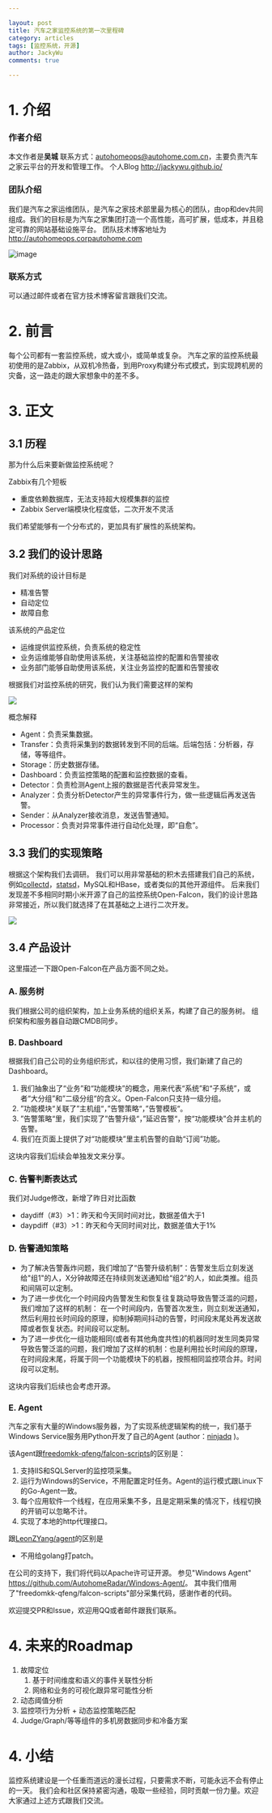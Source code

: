 ```yaml
---

layout: post
title: 汽车之家监控系统的第一次里程碑
category: articles
tags: [监控系统，开源]
author: JackyWu
comments: true

---
```


# 1. 介绍

### 作者介绍

本文作者是**吴城** 联系方式：<autohomeops@autohome.com.cn>，主要负责汽车之家云平台的开发和管理工作。
个人Blog <http://jackywu.github.io/>

### 团队介绍

我们是汽车之家运维团队，是汽车之家技术部里最为核心的团队，由op和dev共同组成。我们的目标是为汽车之家集团打造一个高性能，高可扩展，低成本，并且稳定可靠的网站基础设施平台。
团队技术博客地址为 http://autohomeops.corpautohome.com

![image](/images/cli_200px.png)

### 联系方式

可以通过邮件或者在官方技术博客留言跟我们交流。

# 2. 前言

每个公司都有一套监控系统，或大或小，或简单或复杂。
汽车之家的监控系统最初使用的是Zabbix，从双机冷热备，到用Proxy构建分布式模式，到实现跨机房的灾备，这一路走的跟大家想象中的差不多。

# 3. 正文

## 3.1 历程

那为什么后来要新做监控系统呢？

Zabbix有几个短板

- 重度依赖数据库，无法支持超大规模集群的监控
- Zabbix Server端模块化程度低，二次开发不灵活

我们希望能够有一个分布式的，更加具有扩展性的系统架构。

## 3.2 我们的设计思路

我们对系统的设计目标是

- 精准告警
- 自动定位
- 故障自愈

该系统的产品定位

- 运维提供监控系统，负责系统的稳定性
- 业务运维能够自助使用该系统，关注基础监控的配置和告警接收
- 业务部门能够自助使用该系统，关注业务监控的配置和告警接收

根据我们对监控系统的研究，我们认为我们需要这样的架构

![](/images/monitor/monitor_system_arch_final2.png)


概念解释

- Agent：负责采集数据。
- Transfer：负责将采集到的数据转发到不同的后端。后端包括：分析器，存储，等等组件。
- Storage：历史数据存储。
- Dashboard：负责监控策略的配置和监控数据的查看。
- Detector：负责检测Agent上报的数据是否代表异常发生。
- Analyzer：负责分析Detector产生的异常事件行为，做一些逻辑后再发送告警。
- Sender：从Analyzer接收消息，发送告警通知。
- Processor：负责对异常事件进行自动化处理，即“自愈”。

## 3.3 我们的实现策略

根据这个架构我们去调研。
我们可以用非常基础的积木去搭建我们自己的系统，例如[collectd](https://collectd.org/)，[statsd](https://github.com/etsy/statsd)，MySQL和HBase，或者类似的其他开源组件。
后来我们发现差不多相同时期小米开源了自己的监控系统Open-Falcon，我们的设计思路非常接近，所以我们就选择了在其基础之上进行二次开发。

![](/images/monitor/Autohome_Radar_Monitor_System’s_Logic_Diagram_2.png)

## 3.4 产品设计

这里描述一下跟Open-Falcon在产品方面不同之处。

### A. 服务树

我们根据公司的组织架构，加上业务系统的组织关系，构建了自己的服务树。
组织架构和服务器自动跟CMDB同步。

### B. Dashboard

根据我们自己公司的业务组织形式，和以往的使用习惯，我们新建了自己的Dashboard。

1. 我们抽象出了“业务”和“功能模块”的概念，用来代表“系统”和“子系统”，或者“大分组”和”二级分组“的含义。Open-Falcon只支持一级分组。
1. ”功能模块“关联了”主机组“，”告警策略“，”告警模板“。
1. ”告警策略“里，我们实现了”告警升级“，”延迟告警“，按“功能模块”合并主机的告警。
1. 我们在页面上提供了对“功能模块”里主机告警的自助“订阅”功能。

这块内容我们后续会单独发文来分享。

### C. 告警判断表达式

我们对Judge修改，新增了昨日对比函数

- daydiff（#3）>1：昨天和今天同时间对比，数据差值大于1
- daypdiff（#3）>1：昨天和今天同时间对比，数据差值大于1%

### D. 告警通知策略

- 为了解决告警轰炸问题，我们增加了“告警升级机制”：告警发生后立刻发送给"组1"的人，X分钟故障还在持续则发送通知给“组2”的人，如此类推。组员和间隔可以定制。
- 为了进一步优化一个时间段内告警发生和恢复往复跳动导致告警泛滥的问题，我们增加了这样的机制： 在一个时间段内，告警首次发生，则立刻发送通知，然后利用拉长时间段的原理，抑制掉期间抖动的告警，时间段末尾处再发送故障或者恢复状态。时间段可以定制。
- 为了进一步优化一组功能相同(或者有其他角度共性)的机器同时发生同类异常导致告警泛滥的问题，我们增加了这样的机制：也是利用拉长时间段的原理，在时间段末尾，将属于同一个功能模块下的机器，按照相同监控项合并。时间段可以定制。


这块内容我们后续也会考虑开源。

### E. Agent

汽车之家有大量的Windows服务器，为了实现系统逻辑架构的统一，我们基于Windows Service服务用Python开发了自己的Agent (author：[ninjadq](https://github.com/ninjadq) )。

该Agent跟[freedomkk-qfeng/falcon-scripts](https://github.com/freedomkk-qfeng/falcon-scripts/tree/master/windows_collect)的区别是：

1. 支持IIS和SQLServer的监控项采集。
1. 运行为Windows的Service，不用配置定时任务。Agent的运行模式跟Linux下的Go-Agent一致。
1. 每个应用软件一个线程，在应用采集不多，且是定期采集的情况下，线程切换的开销可以忽略不计。
1. 实现了本地的http代理接口。

跟[LeonZYang/agent](https://github.com/LeonZYang/agent)的区别是

- 不用给golang打patch。

在公司的支持下，我们将代码以Apache许可证开源。
参见"Windows Agent"  <https://github.com/AutohomeRadar/Windows-Agent/>。
其中我们借用了"freedomkk-qfeng/falcon-scripts"部分采集代码，感谢作者的代码。

欢迎提交PR和Issue，欢迎用QQ或者邮件跟我们联系。

# 4. 未来的Roadmap

1. 故障定位
    1. 基于时间维度和语义的事件关联性分析
    1. 网络和业务的可视化跟异常可能性分析
1. 动态阈值分析
1. 监控项行为分析 + 动态监控策略匹配
1. Judge/Graph/等等组件的多机房数据同步和冷备方案

# 4. 小结

监控系统建设是一个任重而道远的漫长过程，只要需求不断，可能永远不会有停止的一天。
我们会和社区保持紧密沟通，吸取一些经验，同时贡献一份力量。欢迎大家通过上述方式跟我们交流。

